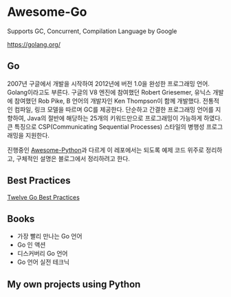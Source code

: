 # Awesome-Go
Supports GC, Concurrent, Compilation Language by Google

<https://golang.org/>

## Go
2007년 구글에서 개발을 시작하여 2012년에 버전 1.0을 완성한 프로그래밍 언어. Golang이라고도 부른다. 구글의 V8 엔진에 참여했던 Robert Griesemer, 유닉스 개발에 참여했던 Rob Pike, B 언어의 개발자인 Ken Thompson이 함께 개발했다. 전통적인 컴파일, 링크 모델을 따르며 GC를 제공한다. 단순하고 간결한 프로그래밍 언어를 지향하여, Java의 절반에 해당하는 25개의 키워드만으로 프로그래밍이 가능하게 하였다. 큰 특징으로 CSP(Communicating Sequential Processes) 스타일의 병행성 프로그래밍을 지원한다.

진행중인 <a href="https://github.com/JoMingyu/Awesome-Python">Awesome-Python</a>과 다르게 이 레포에서는 되도록 예제 코드 위주로 정리하고, 구체적인 설명은 블로그에서 정리하려고 한다.

## Best Practices
<a href="https://talks.golang.org/2013/bestpractices.slide#1">Twelve Go Best Practices</a>  

## Books
- 가장 빨리 만나는 Go 언어
- Go 인 액션
- 디스커버리 Go 언어
- Go 언어 실전 테크닉

## My own projects using Python
